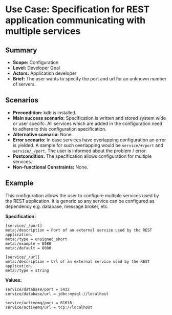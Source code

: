 # Use Case: Specification for REST application communicating with multiple services

## Summary

- **Scope:** Configuration
- **Level:** Developer Goal
- **Actors:** Application developer
- **Brief:** The user wants to specify the port and url for an unknown number of servers.

## Scenarios

- **Precondition:** kdb is installed.
- **Main success scenario:** Specification is written and stored system wide or user specifc. 
All services which are added in the configuration need to adhere to this configuration specification.
- **Alternative scenario:** None.
- **Error scenario:** In case services have overlapping configuration an error is yielded.
A sample for such overlapping would be `service/#/port` and `service/_/port`.
The user is informed about the problem / error.
- **Postcondition:** The specification allows configuration for multiple services.
- **Non-functional Constraints:** None.

## Example

This configuration allows the user to configure multiple services used by the REST application.
It is generic so any service can be configured as dependency e.g. database, message broker, etc.

**Specification:**
```ni
[service/_/port]
meta:/description = Port of an external service used by the REST application.
meta:/type = unsigned_short
meta:/example = 8080
meta:/default = 8080

[service/_/url]
meta:/description = Url of an external service used by the REST application.
meta:/type = string
```

**Values:**
```ni
service/database/port = 5432
service/database/url = jdbc:mysql://localhost

service/activemq/port = 61616
service/activemq/url = tcp://localhost
```

